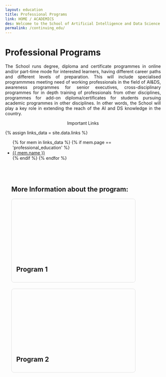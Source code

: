 ```yaml
---
layout: education
title: Professional Programs
link: HOME / ACADEMICS
des: Welcome to the School of Artificial Intelligence and Data Science (SAIDE), where transformative learning meets cutting-edge research in complex systems science. At SAIDE, we are committed to nurturing the next generation of innovators, thinkers, and problem solvers in the dynamic fields of artificial intelligence (AI) and data science (DS).
permalink: /continuing_edu/
---
```




<div id="parent-box">
<div class="general-section">
<h1>Professional Programs</h1>
<div class="row">
<div class="col-md-8">
<p style="text-align: justify;">The School runs degree, diploma and certificate programmes in online and/or part-time mode for interested learners, having different career paths and different levels of preparation. This will include specialised programmmes meeting need of working professionals in the field of AI&DS, awareness programmes for senior executives, cross-disciplinary programmes for in depth training of professionals from other disciplines, programmes for add-on diploma/certificates for students pursuing academic programmes in other disciplines. In other words, the School will play a key role in extending the reach of the AI and DS knowledge in the country.</p>
</div>
<div class="col-md-4">
<div class="side-content">
<div class="share">
<p class="sign-up" style="text-align: center;"><i class="fa-regular fa-hand-point-right"></i> Important Links</p>
{% assign links_data = site.data.links %}
<ul class="side-news">
  {% for mem in links_data %}
    {% if mem.page == 'professional_education' %}
      <li><a href="{{ mem.url }}" target="_blank" id="links">{{ mem.name }}</a></li>
    {% endif %}
  {% endfor %}
</ul>
<br>
</div>
</div>
</div>
</div>
</div>
<div style="padding: 20px;">
<h2 id="subheading">More Information about the program:</h2>
<div class="msgrid-container">
<div class="ms-card ms-grid" style="border: 1px solid #ddd; border-radius: 8px; overflow: hidden; max-width: 400px; margin-bottom: 20px;">
<div class="ms-card-image" style="background-image: url('{{ site.baseurl }}/images/compEco.png'); background-size: cover; background-position: center; height: 200px;"></div>
<div class="ms-card-content" style="padding: 15px;">
<h2 id="subheading" style="margin: 0;"><a href="https://aide.iitj.ac.in/images/pdf/MSR_CMCE.pdf" target="_blank" style="border: 0;text-decoration: none;">Program 1</a></h2>
<p><strong></strong> </p>
<p><strong></strong> </p>
</div>
</div>
<div class="ms-card ms-grid" style="border: 1px solid #ddd; border-radius: 8px; overflow: hidden; max-width: 400px; margin-bottom: 20px;">
<div class="ms-card-image" style="background-image: url('{{ site.baseurl }}/images/compEco.png'); background-size: cover; background-position: center; height: 200px;"></div>
<div class="ms-card-content" style="padding: 15px;">
<h2 id="subheading" style="margin: 0;"><a href="https://aide.iitj.ac.in/images/pdf/MSR_CMCE.pdf" target="_blank" style="border: 0;text-decoration: none;">Program 2</a></h2>
<p><strong></strong> </p>
<p><strong></strong> </p>
</div>
</div>
</div>
</div>
</div>

<style>
   /* page-banner image */
.background-about{
background-image: url("{{ site.baseurl }}/images/Continuing.png");
}
</style>
